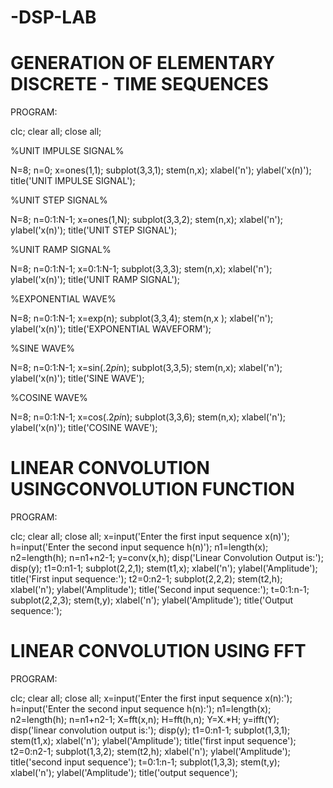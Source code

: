 # -DSP-LAB

# GENERATION OF ELEMENTARY DISCRETE - TIME SEQUENCES

PROGRAM:

clc;
clear all;
close all;

%UNIT IMPULSE SIGNAL%

N=8;
n=0;
x=ones(1,1);
subplot(3,3,1);
stem(n,x);
xlabel('n');
ylabel('x(n)');
title('UNIT IMPULSE SIGNAL');

%UNIT STEP SIGNAL%

N=8;
n=0:1:N-1;
x=ones(1,N);
subplot(3,3,2);
stem(n,x);
xlabel('n');
ylabel('x(n)');
title('UNIT STEP SIGNAL');

%UNIT RAMP SIGNAL%

N=8;
n=0:1:N-1;
x=0:1:N-1;
subplot(3,3,3);
stem(n,x);
xlabel('n');
ylabel('x(n)');
title('UNIT RAMP SIGNAL');

%EXPONENTIAL WAVE%

N=8;
n=0:1:N-1;
x=exp(n);
subplot(3,3,4);
stem(n,x );
xlabel('n');
ylabel('x(n)');
title('EXPONENTIAL WAVEFORM');

%SINE WAVE%

N=8;
n=0:1:N-1;
x=sin(.2*pi*n);
subplot(3,3,5);
stem(n,x);
xlabel('n');
ylabel('x(n)');
title('SINE WAVE');

%COSINE WAVE%

N=8;
n=0:1:N-1;
x=cos(.2*pi*n);
subplot(3,3,6);
stem(n,x);
xlabel('n');
ylabel('x(n)');
title('COSINE WAVE');

# LINEAR CONVOLUTION USINGCONVOLUTION FUNCTION

PROGRAM:

clc;
clear all;
close all;
x=input('Enter the first input sequence x(n)');
h=input('Enter the second input sequence h(n)');
n1=length(x);
n2=length(h);
n=n1+n2-1;
y=conv(x,h);
disp('Linear Convolution Output is:');
disp(y);
t1=0:n1-1;
subplot(2,2,1);
stem(t1,x);
xlabel('n');
ylabel('Amplitude');
title('First input sequence:');
t2=0:n2-1;
subplot(2,2,2);
stem(t2,h);
xlabel('n');
ylabel('Amplitude');
title('Second input sequence:');
t=0:1:n-1;
subplot(2,2,3);
stem(t,y);
xlabel('n');
ylabel('Amplitude');
title('Output sequence:');

# LINEAR CONVOLUTION USING FFT

PROGRAM:

clc;
clear all;
close all;
x=input('Enter the first input sequence x(n):');
h=input('Enter the second input sequence h(n):');
n1=length(x);
n2=length(h);
n=n1+n2-1;
X=fft(x,n);
H=fft(h,n);
Y=X.*H;
y=ifft(Y);
disp('linear convolution output is:');
disp(y);
t1=0:n1-1;
subplot(1,3,1);
stem(t1,x);
xlabel('n');
ylabel('Amplitude');
title('first input sequence');
t2=0:n2-1;
subplot(1,3,2);
stem(t2,h);
xlabel('n');
ylabel('Amplitude');
title('second input sequence');
t=0:1:n-1;
subplot(1,3,3);
stem(t,y);
xlabel('n');
ylabel('Amplitude');
title('output sequence');
